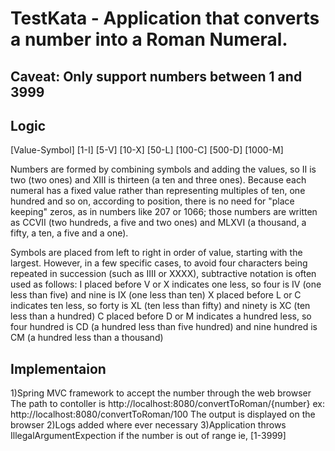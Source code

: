 # TestKata - Application that	converts	a	number	into	a	Roman	Numeral.
Caveat:	Only	support	numbers	between	1	and	3999
-----
Logic
-----
[Value-Symbol]
[1-I]
[5-V]
[10-X]
[50-L]
[100-C]
[500-D]
[1000-M]

Numbers are formed by combining symbols and adding the values, so II is two (two ones) and XIII is thirteen (a ten and three ones). Because each numeral has a fixed value rather than representing multiples of ten, one hundred and so on, according to position, there is no need for "place keeping" zeros, as in numbers like 207 or 1066; those numbers are written as CCVII (two hundreds, a five and two ones) and MLXVI (a thousand, a fifty, a ten, a five and a one).

Symbols are placed from left to right in order of value, starting with the largest. However, in a few specific cases, to avoid four characters being repeated in succession (such as IIII or XXXX), subtractive notation is often used as follows:
I placed before V or X indicates one less, so four is IV (one less than five) and nine is IX (one less than ten)
X placed before L or C indicates ten less, so forty is XL (ten less than fifty) and ninety is XC (ten less than a hundred)
C placed before D or M indicates a hundred less, so four hundred is CD (a hundred less than five hundred) and nine hundred is CM (a hundred less than a thousand)

Implementaion
-------------

1)Spring MVC framework to accept the number through the web browser
  The path to contoller is http://localhost:8080/convertToRoman/{number}
  ex: http://localhost:8080/convertToRoman/100
  The output is displayed on the browser
2)Logs added where ever necessary
3)Application throws IllegalArgumentExpection if the number is out of range ie, [1-3999]

